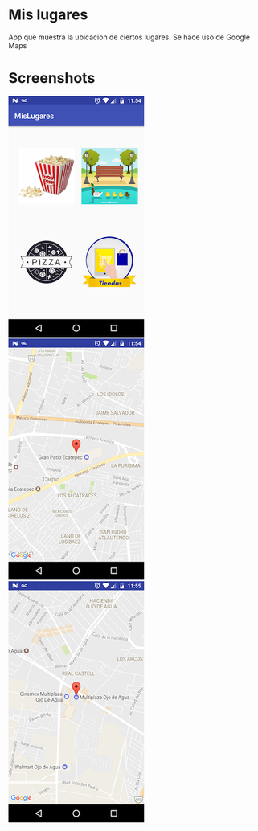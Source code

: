 # Mis lugares

App que muestra la ubicacion de ciertos lugares. Se hace uso de Google Maps

# Screenshots
![Alt text](l_1.png?raw=true "Lugares")
![Alt text](l_2.png?raw=true "Lugares")
![Alt text](l_3.png?raw=true "Lugares")